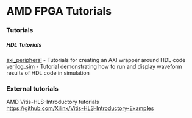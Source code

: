 # AMD FPGA Tutorials 

### Tutorials
##### HDL Tutorials
[axi_peripheral](https://github.com/cable000/fpga_tutorials/tree/main/amd/axi_peripheral) - Tutorials for creating an AXI wrapper around HDL code \
[verilog_sim](https://github.com/cable000/fpga_tutorials/tree/main/amd/verilog_sim) - Tutorial demonstrating how to run and display waveform results of HDL code in simulation


### External tutorials
AMD Vitis-HLS-Introductory tutorials \
https://github.com/Xilinx/Vitis-HLS-Introductory-Examples
